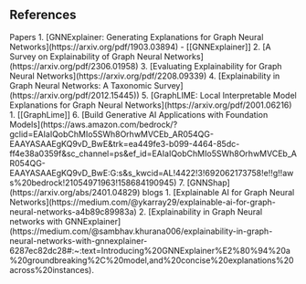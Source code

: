 
## References<span style="color:rgb(32, 12, 187)">
</span>
Papers
1. [GNNExplainer: Generating Explanations for Graph Neural Networks](https://arxiv.org/pdf/1903.03894)
	- [[GNNExplainer]]
2. [A Survey on Explainability of Graph Neural Networks](https://arxiv.org/pdf/2306.01958)
3. [Evaluating Explainability for Graph Neural Networks](https://arxiv.org/pdf/2208.09339)
4. [Explainability in Graph Neural Networks: A Taxonomic Survey](https://arxiv.org/pdf/2012.15445))
5. [GraphLIME: Local Interpretable Model Explanations for Graph Neural Networks](https://arxiv.org/pdf/2001.06216)
	1. [[GraphLime]]
6. [Build Generative AI Applications with Foundation Models](https://aws.amazon.com/bedrock/?gclid=EAIaIQobChMIo5SWh8OrhwMVCEb_AR054QG-EAAYASAAEgKQ9vD_BwE&trk=ea449fe3-b099-4464-85dc-ff4e38a0359f&sc_channel=ps&ef_id=EAIaIQobChMIo5SWh8OrhwMVCEb_AR054QG-EAAYASAAEgKQ9vD_BwE:G:s&s_kwcid=AL!4422!3!692062173758!e!!g!!aws%20bedrock!21054971963!158684190945)
7. [GNNShap](https://arxiv.org/abs/2401.04829)
blogs
1. [Explainable AI for Graph Neural Networks](https://medium.com/@ykarray29/explainable-ai-for-graph-neural-networks-a4b89c89983a)
2. [Explainability in Graph Neural networks with GNNExplainer](https://medium.com/@sambhav.khurana006/explainability-in-graph-neural-networks-with-gnnexplainer-6287ec82dc28#:~:text=Introducing%20GNNExplainer%E2%80%94%20a%20groundbreaking%2C%20model,and%20concise%20explanations%20across%20instances).